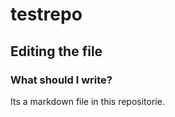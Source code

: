 # testrepo

## Editing the file

### What should I write?

Its a markdown file in this repositorie.
